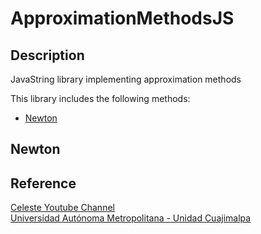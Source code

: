 # ApproximationMethodsJS
## Description

JavaString library implementing approximation methods

This library includes the following methods:
* [Newton](#newton)

## <p id="newton">Newton</p>

## Reference
[Celeste Youtube Channel](https://www.youtube.com/channel/UC284wkyJa_QerOxwgjupKLw)<br>
[Universidad Aut&oacute;noma Metropolitana - Unidad Cuajimalpa](http://test.cua.uam.mx/MN/Methods/Raices/NewtonRaphson/NewtonRaphson.php#:~:text=El%20m%C3%A9todo%20de%20Newton%2DRaphson,duplica%20aproximadamente%20en%20cada%20interacci%C3%B3n.)

